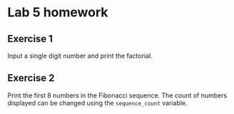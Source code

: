# Lab 5 homework

## Exercise 1
Input a single digit number and print the factorial.

## Exercise 2
Print the first 8 numbers in the Fibonacci sequence.
The count of numbers displayed can be changed using the `sequence_count` variable.